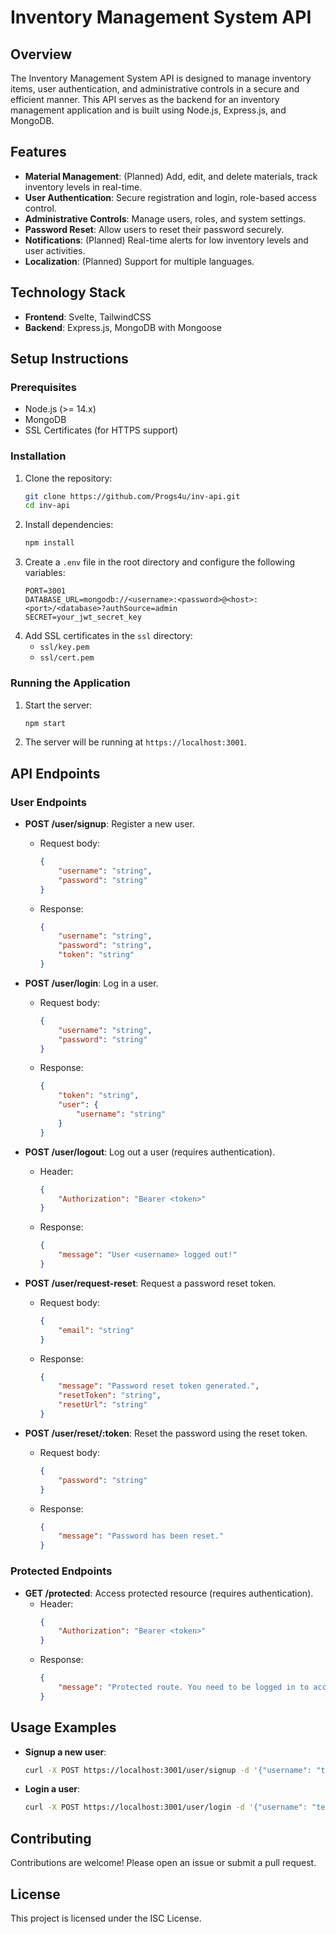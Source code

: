 # Inventory Management System API

## Overview
The Inventory Management System API is designed to manage inventory items, user authentication, and administrative controls in a secure and efficient manner. This API serves as the backend for an inventory management application and is built using Node.js, Express.js, and MongoDB.

## Features
- **Material Management**: (Planned) Add, edit, and delete materials, track inventory levels in real-time.
- **User Authentication**: Secure registration and login, role-based access control.
- **Administrative Controls**: Manage users, roles, and system settings.
- **Password Reset**: Allow users to reset their password securely.
- **Notifications**: (Planned) Real-time alerts for low inventory levels and user activities.
- **Localization**: (Planned) Support for multiple languages.

## Technology Stack
- **Frontend**: Svelte, TailwindCSS
- **Backend**: Express.js, MongoDB with Mongoose

## Setup Instructions

### Prerequisites
- Node.js (>= 14.x)
- MongoDB
- SSL Certificates (for HTTPS support)

### Installation
1. Clone the repository:
    ```sh
    git clone https://github.com/Progs4u/inv-api.git
    cd inv-api
    ```
2. Install dependencies:
    ```sh
    npm install
    ```
3. Create a `.env` file in the root directory and configure the following variables:
    ```env
    PORT=3001
    DATABASE_URL=mongodb://<username>:<password>@<host>:<port>/<database>?authSource=admin
    SECRET=your_jwt_secret_key
    ```
4. Add SSL certificates in the `ssl` directory:
    - `ssl/key.pem`
    - `ssl/cert.pem`

### Running the Application
1. Start the server:
    ```sh
    npm start
    ```
2. The server will be running at `https://localhost:3001`.

## API Endpoints

### User Endpoints
- **POST /user/signup**: Register a new user.
    - Request body:
        ```json
        {
            "username": "string",
            "password": "string"
        }
        ```
    - Response:
        ```json
        {
            "username": "string",
            "password": "string",
            "token": "string"
        }
        ```

- **POST /user/login**: Log in a user.
    - Request body:
        ```json
        {
            "username": "string",
            "password": "string"
        }
        ```
    - Response:
        ```json
        {
            "token": "string",
            "user": {
                "username": "string"
            }
        }
        ```

- **POST /user/logout**: Log out a user (requires authentication).
    - Header:
        ```json
        {
            "Authorization": "Bearer <token>"
        }
        ```
    - Response:
        ```json
        {
            "message": "User <username> logged out!"
        }
        ```

- **POST /user/request-reset**: Request a password reset token.
    - Request body:
        ```json
        {
            "email": "string"
        }
        ```
    - Response:
        ```json
        {
            "message": "Password reset token generated.",
            "resetToken": "string",
            "resetUrl": "string"
        }
        ```

- **POST /user/reset/:token**: Reset the password using the reset token.
    - Request body:
        ```json
        {
            "password": "string"
        }
        ```
    - Response:
        ```json
        {
            "message": "Password has been reset."
        }
        ```

### Protected Endpoints
- **GET /protected**: Access protected resource (requires authentication).
    - Header:
        ```json
        {
            "Authorization": "Bearer <token>"
        }
        ```
    - Response:
        ```json
        {
            "message": "Protected route. You need to be logged in to access this route!"
        }
        ```

## Usage Examples
- **Signup a new user**:
    ```sh
    curl -X POST https://localhost:3001/user/signup -d '{"username": "testuser", "password": "testpass"}' -H "Content-Type: application/json"
    ```
- **Login a user**:
    ```sh
    curl -X POST https://localhost:3001/user/login -d '{"username": "testuser", "password": "testpass"}' -H "Content-Type: application/json"
    ```

## Contributing
Contributions are welcome! Please open an issue or submit a pull request.

## License
This project is licensed under the ISC License.
